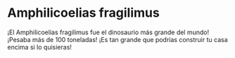 # Amphilicoelias fragilimus

¡El Amphilicoelias fragilimus fue el dinosaurio más grande del mundo! ¡Pesaba
más de 100 toneladas! ¡Es tan grande que podrías construir tu casa encima si lo
quisieras!
